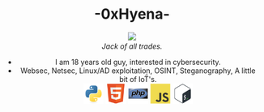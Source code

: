 <h1 align='center'>-0xHyena-</h1>
<div id='lol'align='center'>
    <img src="https://thumbs.gfycat.com/HospitableMerryIndianrockpython-size_restricted.gif">
</div>
<div id='text' align='center'>
   <i>Jack of all trades.</i>
   <ul>
    <li> I am 18 years old guy, interested in cybersecurity.
    <li> Websec, Netsec, Linux/AD exploitation, OSINT, Steganography, A little bit of IoT̈́'s.

<div id="whatever">
      <img src="https://github.com/devicons/devicon/blob/master/icons/python/python-original.svg" height='40px' width='40px' align='center'>
      <img src="https://github.com/devicons/devicon/blob/master/icons/html5/html5-original.svg" height='40px' width='40px' align='center'>
      <img src="https://github.com/devicons/devicon/blob/master/icons/php/php-original.svg" height='40px' width='40px' align='center'>
      <img src="https://github.com/devicons/devicon/blob/master/icons/javascript/javascript-original.svg" height='40px' width='40px' align='center'>
      <img src="https://github.com/devicons/devicon/blob/master/icons/bash/bash-original.svg" height='40px' width='40px' align='center'>
  </a>
</div>
